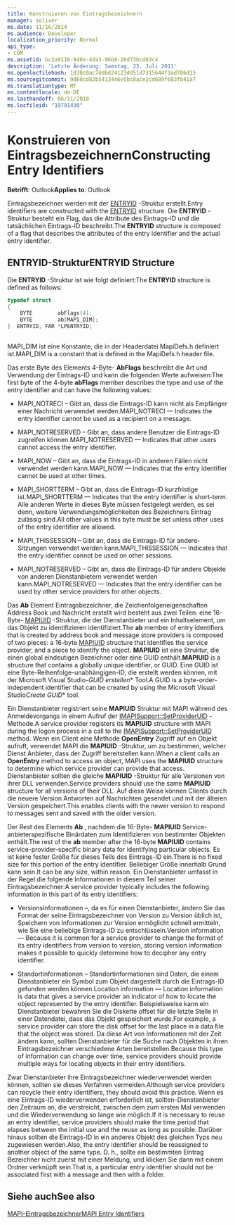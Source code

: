 ```yaml
---
title: Konstruieren von Eintragsbezeichnern
manager: soliver
ms.date: 11/16/2014
ms.audience: Developer
localization_priority: Normal
api_type:
- COM
ms.assetid: bc2a9116-948e-4da3-96b8-26d73bcd63c4
description: 'Letzte Änderung: Samstag, 23. Juli 2011'
ms.openlocfilehash: 1d38c0ac7ddbd24123dd51d7315644f3ad786d15
ms.sourcegitcommit: 9d60cd82b5413446e5bc8ace2cd689f683fb41a7
ms.translationtype: MT
ms.contentlocale: de-DE
ms.lasthandoff: 06/11/2018
ms.locfileid: "19791430"
---
```

# <a name="constructing-entry-identifiers"></a><span data-ttu-id="18b35-103">Konstruieren von Eintragsbezeichnern</span><span class="sxs-lookup"><span data-stu-id="18b35-103">Constructing Entry Identifiers</span></span>

  
  
<span data-ttu-id="18b35-104">**Betrifft**: Outlook</span><span class="sxs-lookup"><span data-stu-id="18b35-104">**Applies to**: Outlook</span></span> 
  
<span data-ttu-id="18b35-105">Eintragsbezeichner werden mit der [ENTRYID](entryid.md) -Struktur erstellt.</span><span class="sxs-lookup"><span data-stu-id="18b35-105">Entry identifiers are constructed with the [ENTRYID](entryid.md) structure.</span></span> <span data-ttu-id="18b35-106">Die **ENTRYID** -Struktur besteht ein Flag, das die Attribute des Eintrags-ID und die tatsächlichen Eintrags-ID beschreibt.</span><span class="sxs-lookup"><span data-stu-id="18b35-106">The **ENTRYID** structure is composed of a flag that describes the attributes of the entry identifier and the actual entry identifier.</span></span> 
  
## <a name="entryid-structure"></a><span data-ttu-id="18b35-107">ENTRYID-Struktur</span><span class="sxs-lookup"><span data-stu-id="18b35-107">ENTRYID Structure</span></span>

<span data-ttu-id="18b35-108">Die **ENTRYID** -Struktur ist wie folgt definiert:</span><span class="sxs-lookup"><span data-stu-id="18b35-108">The **ENTRYID** structure is defined as follows:</span></span> 
  
```cpp
typedef struct
{
    BYTE        abFlags[4];
    BYTE        ab[MAPI_DIM];
}  ENTRYID, FAR *LPENTRYID;
 
```

<span data-ttu-id="18b35-109">MAPI_DIM ist eine Konstante, die in der Headerdatei MapiDefs.h definiert ist.</span><span class="sxs-lookup"><span data-stu-id="18b35-109">MAPI_DIM is a constant that is defined in the MapiDefs.h header file.</span></span> 
  
<span data-ttu-id="18b35-110">Das erste Byte des Elements 4-Byte- **AbFlags** beschreibt die Art und Verwendung der Eintrags-ID und kann die folgenden Werte aufweisen:</span><span class="sxs-lookup"><span data-stu-id="18b35-110">The first byte of the 4-byte **abFlags** member describes the type and use of the entry identifier and can have the following values:</span></span> 
  
- <span data-ttu-id="18b35-111">MAPI_NOTRECI – Gibt an, dass die Eintrags-ID kann nicht als Empfänger einer Nachricht verwendet werden.</span><span class="sxs-lookup"><span data-stu-id="18b35-111">MAPI_NOTRECI — Indicates the entry identifier cannot be used as a recipient on a message.</span></span>
    
- <span data-ttu-id="18b35-112">MAPI_NOTRESERVED – Gibt an, dass andere Benutzer die Eintrags-ID zugreifen können.</span><span class="sxs-lookup"><span data-stu-id="18b35-112">MAPI_NOTRESERVED — Indicates that other users cannot access the entry identifier.</span></span>
    
- <span data-ttu-id="18b35-113">MAPI_NOW – Gibt an, dass die Eintrags-ID in anderen Fällen nicht verwendet werden kann.</span><span class="sxs-lookup"><span data-stu-id="18b35-113">MAPI_NOW — Indicates that the entry identifier cannot be used at other times.</span></span>
    
- <span data-ttu-id="18b35-114">MAPI_SHORTTERM – Gibt an, dass die Eintrags-ID kurzfristige ist.</span><span class="sxs-lookup"><span data-stu-id="18b35-114">MAPI_SHORTTERM — Indicates that the entry identifier is short-term.</span></span> <span data-ttu-id="18b35-115">Alle anderen Werte in dieses Byte müssen festgelegt werden, es sei denn, weitere Verwendungsmöglichkeiten des Bezeichners Eintrag zulässig sind.</span><span class="sxs-lookup"><span data-stu-id="18b35-115">All other values in this byte must be set unless other uses of the entry identifier are allowed.</span></span>
    
- <span data-ttu-id="18b35-116">MAPI_THISSESSION – Gibt an, dass die Eintrags-ID für andere-Sitzungen verwendet werden kann.</span><span class="sxs-lookup"><span data-stu-id="18b35-116">MAPI_THISSESSION — Indicates that the entry identifier cannot be used on other sessions.</span></span>
    
- <span data-ttu-id="18b35-117">MAPI_NOTRESERVED – Gibt an, dass die Eintrags-ID für andere Objekte von anderen Dienstanbietern verwendet werden kann.</span><span class="sxs-lookup"><span data-stu-id="18b35-117">MAPI_NOTRESERVED — Indicates that the entry identifier can be used by other service providers for other objects.</span></span>
    
<span data-ttu-id="18b35-118">Das **Ab** Element Eintragsbezeichner, die Zeichenfolgeneigenschaften Address Book und Nachricht erstellt wird besteht aus zwei Teilen: eine 16-Byte- [MAPIUID](mapiuid.md) -Struktur, die der Dienstanbieter und ein Inhaltselement, um das Objekt zu identifizieren identifiziert.</span><span class="sxs-lookup"><span data-stu-id="18b35-118">The **ab** member of entry identifiers that is created by address book and message store providers is composed of two pieces: a 16-byte [MAPIUID](mapiuid.md) structure that identifies the service provider, and a piece to identify the object.</span></span> <span data-ttu-id="18b35-119">**MAPIUID** ist eine Struktur, die einen global eindeutigen Bezeichner oder eine GUID enthält.</span><span class="sxs-lookup"><span data-stu-id="18b35-119">**MAPIUID** is a structure that contains a globally unique identifier, or GUID.</span></span> <span data-ttu-id="18b35-120">Eine GUID ist eine Byte-Reihenfolge-unabhängigen-ID, die erstellt werden können, mit der Microsoft Visual Studio-*GUID erstellen*\* Tool.</span><span class="sxs-lookup"><span data-stu-id="18b35-120">A GUID is a byte-order-independent identifier that can be created by using the Microsoft Visual Studio*Create GUID*\* tool.</span></span> 
  
<span data-ttu-id="18b35-121">Ein Dienstanbieter registriert seine **MAPIUID** Struktur mit MAPI während des Anmeldevorgangs in einem Aufruf der [IMAPISupport::SetProviderUID](imapisupport-setprovideruid.md) -Methode.</span><span class="sxs-lookup"><span data-stu-id="18b35-121">A service provider registers its **MAPIUID** structure with MAPI during the logon process in a call to the [IMAPISupport::SetProviderUID](imapisupport-setprovideruid.md) method.</span></span> <span data-ttu-id="18b35-122">Wenn ein Client eine Methode **OpenEntry** Zugriff auf ein Objekt aufruft, verwendet MAPI die **MAPIUID** -Struktur, um zu bestimmen, welcher Dienst Anbieter, dass der Zugriff bereitstellen kann.</span><span class="sxs-lookup"><span data-stu-id="18b35-122">When a client calls an **OpenEntry** method to access an object, MAPI uses the **MAPIUID** structure to determine which service provider can provide that access.</span></span> <span data-ttu-id="18b35-123">Dienstanbieter sollten die gleiche **MAPIUID** -Struktur für alle Versionen von ihrer DLL verwenden.</span><span class="sxs-lookup"><span data-stu-id="18b35-123">Service providers should use the same **MAPIUID** structure for all versions of their DLL.</span></span> <span data-ttu-id="18b35-124">Auf diese Weise können Clients durch die neuere Version Antworten auf Nachrichten gesendet und mit der älteren Version gespeichert.</span><span class="sxs-lookup"><span data-stu-id="18b35-124">This enables clients with the newer version to respond to messages sent and saved with the older version.</span></span> 
  
<span data-ttu-id="18b35-125">Der Rest des Elements **Ab** , nachdem die 16-Byte- **MAPIUID** Service-anbieterspezifische Binärdaten zum Identifizieren von bestimmter Objekten enthält.</span><span class="sxs-lookup"><span data-stu-id="18b35-125">The rest of the **ab** member after the 16-byte **MAPIUID** contains service-provider-specific binary data for identifying particular objects.</span></span> <span data-ttu-id="18b35-126">Es ist keine fester Größe für dieses Teils des Eintrags-ID ein.</span><span class="sxs-lookup"><span data-stu-id="18b35-126">There is no fixed size for this portion of the entry identifier.</span></span> <span data-ttu-id="18b35-127">Beliebiger Größe innerhalb Grund kann sein.</span><span class="sxs-lookup"><span data-stu-id="18b35-127">It can be any size, within reason.</span></span> <span data-ttu-id="18b35-128">Ein Dienstanbieter umfasst in der Regel die folgende Informationen in diesem Teil seiner Eintragsbezeichner:</span><span class="sxs-lookup"><span data-stu-id="18b35-128">A service provider typically includes the following information in this part of its entry identifiers:</span></span> 
  
- <span data-ttu-id="18b35-129">Versionsinformationen –, da es für einen Dienstanbieter, ändern Sie das Format der seine Eintragsbezeichner von Version zu Version üblich ist, Speichern von Informationen zur Version ermöglicht schnell ermitteln, wie Sie eine beliebige Eintrags-ID zu entschlüsseln.</span><span class="sxs-lookup"><span data-stu-id="18b35-129">Version information — Because it is common for a service provider to change the format of its entry identifiers from version to version, storing version information makes it possible to quickly determine how to decipher any entry identifier.</span></span>
    
- <span data-ttu-id="18b35-130">Standortinformationen – Standortinformationen sind Daten, die einem Dienstanbieter ein Symbol zum Objekt dargestellt durch die Eintrags-ID gefunden werden können.</span><span class="sxs-lookup"><span data-stu-id="18b35-130">Location information — Location information is data that gives a service provider an indicator of how to locate the object represented by the entry identifier.</span></span> <span data-ttu-id="18b35-131">Beispielsweise kann ein Dienstanbieter bewahren Sie die Diskette offset für die letzte Stelle in einer Datendatei, dass das Objekt gespeichert wurde.</span><span class="sxs-lookup"><span data-stu-id="18b35-131">For example, a service provider can store the disk offset for the last place in a data file that the object was stored.</span></span> <span data-ttu-id="18b35-132">Da diese Art von Informationen mit der Zeit ändern kann, sollten Dienstanbieter für die Suche nach Objekten in ihren Eintragsbezeichner verschiedene Arten bereitstellen.</span><span class="sxs-lookup"><span data-stu-id="18b35-132">Because this type of information can change over time, service providers should provide multiple ways for locating objects in their entry identifiers.</span></span>
    
<span data-ttu-id="18b35-133">Zwar Dienstanbieter ihre Eintragsbezeichner wiederverwendet werden können, sollten sie dieses Verfahren vermeiden.</span><span class="sxs-lookup"><span data-stu-id="18b35-133">Although service providers can recycle their entry identifiers, they should avoid this practice.</span></span> <span data-ttu-id="18b35-134">Wenn es eine Eintrags-ID wiederverwenden erforderlich ist, sollten-Dienstanbieter den Zeitraum an, die verstreicht, zwischen dem zum ersten Mal verwenden und die Wiederverwendung so lange wie möglich.</span><span class="sxs-lookup"><span data-stu-id="18b35-134">If it is necessary to reuse an entry identifier, service providers should make the time period that elapses between the initial use and the reuse as long as possible.</span></span> <span data-ttu-id="18b35-135">Darüber hinaus sollten die Eintrags-ID in ein anderes Objekt des gleichen Typs neu zugewiesen werden.</span><span class="sxs-lookup"><span data-stu-id="18b35-135">Also, the entry identifier should be reassigned to another object of the same type.</span></span> <span data-ttu-id="18b35-136">D. h., sollte ein bestimmten Eintrag Bezeichner nicht zuerst mit einer Meldung, und klicken Sie dann mit einem Ordner verknüpft sein.</span><span class="sxs-lookup"><span data-stu-id="18b35-136">That is, a particular entry identifier should not be associated first with a message and then with a folder.</span></span>
  
## <a name="see-also"></a><span data-ttu-id="18b35-137">Siehe auch</span><span class="sxs-lookup"><span data-stu-id="18b35-137">See also</span></span>



[<span data-ttu-id="18b35-138">MAPI-Eintragsbezeichner</span><span class="sxs-lookup"><span data-stu-id="18b35-138">MAPI Entry Identifiers</span></span>](mapi-entry-identifiers.md)

